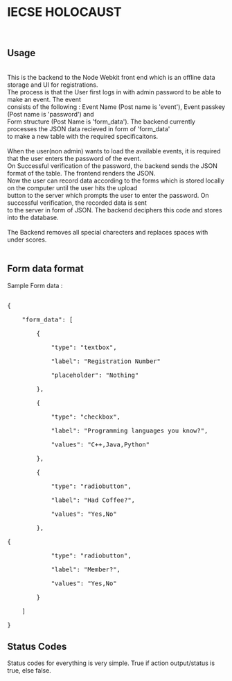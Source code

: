 <h1>IECSE HOLOCAUST</h1>
<br><h2>Usage</h2>
<br>This is the backend to the Node Webkit front end which is an offline data storage and UI for registrations. 
<br>The process is that the User first logs in with admin password to be able to make an event. The event
<br>consists of the following : Event Name (Post name is 'event'), Event passkey (Post name is 'password') and 
<br> Form structure (Post Name is 'form_data'). The backend currently processes the JSON data recieved in form of 'form_data'
<br> to make a new table with the required specificaitons. 
<Br> <Br>
When the user(non admin) wants to load the available events, it is required that the user enters the password of the event.
<br>On Successful verification of the password, the backend sends the JSON format of the table. The frontend renders the JSON.
<br>Now the user can record data according to the forms which is stored locally on the computer until the user hits the upload
<br> button to the server which prompts the user to enter the password. On successful verification, the recorded data is sent
<br>to the server in form of JSON. The backend deciphers this code and stores into the database.
<br>
<br>The Backend removes all special charecters and replaces spaces with under scores.
<br>
<br>
<h2>Form data format</h2>
Sample Form data :<br>
<pre>
<br>{
<br>	"form_data": [
<br>        {
<br>            "type": "textbox",
<br>            "label": "Registration Number"
<br>            "placeholder": "Nothing"
<br>        },
<br>        {
<br>            "type": "checkbox",
<br>            "label": "Programming languages you know?",
<br>            "values": "C++,Java,Python"
<br>        },
<br>        {
<br>            "type": "radiobutton",
<br>            "label": "Had Coffee?",
<br>            "values": "Yes,No"
<br>        },
<br>{
<br>            "type": "radiobutton",
<br>            "label": "Member?",
<br>            "values": "Yes,No"
<br>        }
<br>    ]
<br>}
</pre>

<h2>Status Codes</h2>
Status codes for everything is very simple. True if action output/status is true, else false. 
